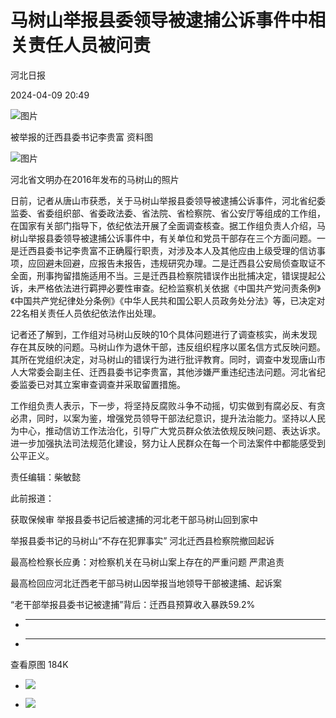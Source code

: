 # 马树山举报县委领导被逮捕公诉事件中相关责任人员被问责

河北日报

2024-04-09 20:49

![图片](https:https://inews.gtimg.com/news_bt/OpX54e1RMVw1jlF9rLpKWspfS0zpsPRXBVkcRQfE-YnH8AA/641)

被举报的迁西县委书记李贵富 资料图

![图片](https:https://inews.gtimg.com/news_bt/O50TMVbQ2RsenPBnio0zt6QochpOxk2XM8LVah6lc34tIAA/641)

河北省文明办在2016年发布的马树山的照片

日前，记者从唐山市获悉，关于马树山举报县委领导被逮捕公诉事件，河北省纪委监委、省委组织部、省委政法委、省法院、省检察院、省公安厅等组成的工作组，在国家有关部门指导下，依纪依法开展了全面调查核查。据工作组负责人介绍，马树山举报县委领导被逮捕公诉事件中，有关单位和党员干部存在三个方面问题。一是迁西县委书记李贵富不正确履行职责，对涉及本人及其他应由上级受理的信访事项，应回避未回避，应报告未报告，违规研究办理。二是迁西县公安局侦查取证不全面，刑事拘留措施适用不当。三是迁西县检察院错误作出批捕决定，错误提起公诉，未严格依法进行羁押必要性审查。纪检监察机关依据《中国共产党问责条例》《中国共产党纪律处分条例》《中华人民共和国公职人员政务处分法》等，已决定对22名相关责任人员依纪依法作出处理。

记者还了解到，工作组对马树山反映的10个具体问题进行了调查核实，尚未发现存在其反映的问题。马树山作为退休干部，违反组织程序以匿名信方式反映问题。其所在党组织决定，对马树山的错误行为进行批评教育。同时，调查中发现唐山市人大常委会副主任、迁西县委书记李贵富，其他涉嫌严重违纪违法问题。河北省纪委监委已对其立案审查调查并采取留置措施。

工作组负责人表示，下一步，将坚持反腐败斗争不动摇，切实做到有腐必反、有贪必肃，同时，以案为鉴，增强党员领导干部法纪意识，提升法治能力。坚持以人民为中心，推动信访工作法治化，引导广大党员群众依法依规反映问题、表达诉求。进一步加强执法司法规范化建设，努力让人民群众在每一个司法案件中都能感受到公平正义。

责任编辑：柴敏懿

此前报道：

获取保候审 举报县委书记后被逮捕的河北老干部马树山回到家中

举报县委书记的马树山“不存在犯罪事实” 河北迁西县检察院撤回起诉

最高检检察长应勇：对检察机关在马树山案上存在的严重问题 严肃追责

最高检回应河北迁西老干部马树山因举报当地领导干部被逮捕、起诉案

“老干部举报县委书记被逮捕”背后：迁西县预算收入暴跌59.2%

  * ______

  * ______

查看原图 184K

  * ![](https:https://inews.gtimg.com/news_bt/OpX54e1RMVw1jlF9rLpKWspfS0zpsPRXBVkcRQfE-YnH8AA/641)

  * ![](https:https://inews.gtimg.com/news_bt/O50TMVbQ2RsenPBnio0zt6QochpOxk2XM8LVah6lc34tIAA/641)

